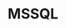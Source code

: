 ---
title: MSSQL
categories:
  - relational-database
docs:
  - id: java
    url: https://java.testcontainers.org/modules/databases/mssqlserver/
    maintainer: core
    example: |
      ```java
      var mssqlserver = new MSSQLServerContainer()
        .acceptLicense();
      mssqlserver.start();
      ```
  - id: go
    url: https://golang.testcontainers.org/modules/mssql/
    maintainer: core
    example: |
      ```go
      mssqlContainer, err := mssql.RunContainer(ctx,
        testcontainers.WithImage("mcr.microsoft.com/mssql/server:2022-CU10-ubuntu-22.04"),
        mssql.WithAcceptEULA(),
      )
      ```
  - id: dotnet
    url: https://www.nuget.org/packages/Testcontainers.MsSql
    maintainer: core
    example: |
      ```csharp
      var msSqlContainer = new MsSqlBuilder()
        .WithImage("mcr.microsoft.com/mssql/server:2019-CU18-ubuntu-20.04")
        .Build();
      await msSqlContainer.StartAsync();
      ```
  - id: nodejs
    url: https://node.testcontainers.org/modules/mssqlserver/
    maintainer: core
    example: |
      ```javascript
      const container = await new MSSQLServerContainer().start();
      ```
description: |
  Microsoft SQL Server is a relational database management system.
---
